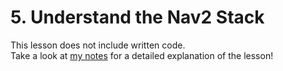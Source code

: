 # 5. Understand the Nav2 Stack

This lesson does not include written code. <br/>
Take a look at [my notes](https://github.com/AlePuglisi/navigation-learning/blob/main/nav2-course/5-architecture/Lesson5_Nav2Architecture.pdf) for a detailed explanation of the lesson!
